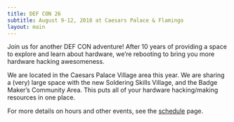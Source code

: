 ```yaml
---
title: DEF CON 26
subtitle: August 9-12, 2018 at Caesars Palace & Flamingo
layout: main
---
```


Join us for another DEF CON adventure! After 10 years of providing a space to explore and learn about hardware, we’re rebooting to bring you more hardware hacking awesomeness.

We are located in the Caesars Palace Village area this year. We are sharing a (very) large space with the new Soldering Skills Village, and the Badge Maker’s Community Area. This puts all of your hardware hacking/making resources in one place.

For more details on hours and other events, see the [schedule](/schedule.html) page.
